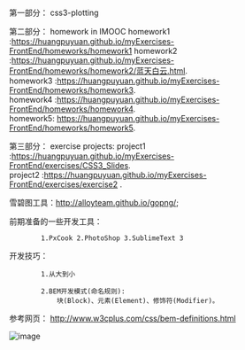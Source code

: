 # 

第一部分： css3-plotting

第二部分： homework in IMOOC
		   homework1 :https://huangpuyuan.github.io/myExercises-FrontEnd/homeworks/homework1
		   homework2 :https://huangpuyuan.github.io/myExercises-FrontEnd/homeworks/homework2/蓝天白云.html.		    
		   homework3 :https://huangpuyuan.github.io/myExercises-FrontEnd/homeworks/homework3.		     
		   homework4 :https://huangpuyuan.github.io/myExercises-FrontEnd/homeworks/homework4.		      
		   homework5: https://huangpuyuan.github.io/myExercises-FrontEnd/homeworks/homework5.

第三部分： exercise projects:
	           project1 :https://huangpuyuan.github.io/myExercises-FrontEnd/exercises/CSS3_Slides.		   
		   project2 :https://huangpuyuan.github.io/myExercises-FrontEnd/exercises/exercise2 .

雪碧图工具：http://alloyteam.github.io/gopng/;	 


前期准备的一些开发工具：

 			1.PxCook 2.PhotoShop 3.SublimeText 3

开发技巧：

 			1.从大到小

 			2.BEM开发模式(命名规则):
 				块(Block)、元素(Element)、修饰符(Modifier)。
参考网页：
http://www.w3cplus.com/css/bem-definitions.html







![image](https://github.com/huangpuyuan/myExercises-FrontEnd/blob/master/pictureOfMind/%E5%89%8D%E7%AB%AF%E5%BC%80%E5%8F%91%E6%B5%81%E7%A8%8B.png)
